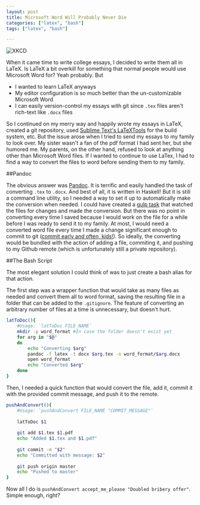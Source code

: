 ```yaml
---
layout: post
title: Microsoft Word Will Probably Never Die
categories: ["latex", "bash"]
tags: ["latex", "bash"]

---
```


![XKCD](http://imgs.xkcd.com/comics/file_extensions.png)

When it came time to write college essays, I decided to write them all in LaTeX. Is LaTeX a bit overkill for something that normal people would use Microsoft Word for? Yeah probably. But 

 - I wanted to learn LaTeX anyways
 - My editor configuration is so much better than the un-customizable Microsoft Word
 - I can easily version-control my essays with git since `.tex` files aren't rich-text like `.docx` files

So I continued on my merry way and happily wrote my essays in LaTeX, created a git repository, used [Sublime Text's LaTeXTools](https://github.com/SublimeText/LaTeXTools) for the build system, etc. But the issue arose when I tried to send my essays to my family to look over. My sister wasn't a fan of the pdf format I had sent her, but she humored me. My parents, on the other hand, refused to look at anything other than Microsoft Word files. If I wanted to continue to use LaTex, I had to find a way to convert the files to word before sending them to my family. 

##Pandoc

The obvious answer was [Pandoc](http://pandoc.org/). It is terrific and easily handled the task of converting `.tex` to `.docx`. And best of all, it is written in Haskell! But it is still a command line utility, so I needed a way to set it up to automatically make the conversion when needed. I could have created a [gulp task](http://gulpjs.com/) that watched the files for changes and made the conversion. But there was no point in converting every time I saved because I would work on the file for a while before I was ready to send it to my family. At most, I would need a converted word file every time I made a change significant enough to commit to git ([commit early and often, kids!](http://www.databasically.com/2011/03/14/git-commit-early-commit-often/)). So ideally, the converting would be bundled with the action of adding a file, commiting it, and pushing to my Github remote (which is unfortunately still a private repository). 

##The Bash Script

The most elegant solution I could think of was to just create a bash alias for that action. 

The first step was a wrapper function that would take as many files as needed and convert them all to word format, saving the resulting file in a folder that can be added to the `.gitignore`. The feature of converting an arbitrary number of files at a time is unnecessary, but doesn't hurt. 

```bash
latToDoc(){
    #Usage: `latToDoc FILE_NAME`                                                                                                        
    mkdir -p word_format #In case the folder doesn't exist yet                                                                          
    for arg in "$@"
    do
        echo "Converting $arg"
        pandoc -f latex -t docx $arg.tex -o word_format/$arg.docx
        open word_format
        echo "Converted $arg"
    done
}
```

Then, I needed a quick function that would convert the file, add it, commit it with the provided commit message, and push it to the remote. 

```bash                                                                                                                                       
pushAndConvert(){                                                                                                                       
    #Usage: `pushAndConvert FILE_NAME "COMMIT_MESSAGE"`                                                                                 
                                                                                                                                        
    latToDoc $1                                                                                                                         
                                                                                                                                        
    git add $1.tex $1.pdf                                                                                                               
    echo "Added $1.tex and $1.pdf"                                                                                                      
                                                                                                                                        
    git commit -m "$2"                                                                                                                  
    echo "Committed with message: $2"                                                                                                   
                                                                                                                                        
    git push origin master                                                                                                              
    echo "Pushed to master"                                                                                                             
}
```

Now all I do is `pushAndConvert accept_me_please "Doubled bribery offer"`. Simple enough, right?
